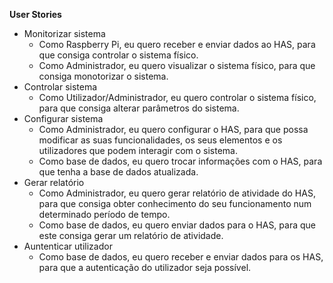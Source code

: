 <b>User Stories</b>
* Monitorizar sistema
  * Como Raspberry Pi, eu quero receber e enviar dados ao HAS, para que consiga controlar o sistema físico.
  * Como Administrador, eu quero visualizar o sistema físico, para que consiga monotorizar o sistema.
* Controlar sistema
  * Como Utilizador/Administrador, eu quero controlar o sistema físico, para que consiga alterar parâmetros do sistema.
* Configurar sistema
  * Como Administrador, eu quero configurar o HAS, para que possa modificar as suas funcionalidades, os seus elementos e os utilizadores que podem interagir com o sistema.
  * Como base de dados, eu quero trocar informações com o HAS, para que tenha a base de dados atualizada.
* Gerar relatório
  * Como Administrador, eu quero gerar relatório de atividade do HAS, para que consiga obter conhecimento do seu funcionamento num determinado período de tempo.
  * Como base de dados, eu quero enviar dados para o HAS, para que este consiga gerar um relatório de atividade.
* Auntenticar utilizador
  * Como base de dados, eu quero receber e enviar dados para os HAS, para que a autenticação do utilizador seja possível.
  
